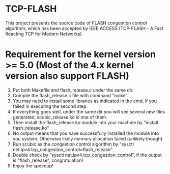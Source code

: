 # TCP-FLASH
This project presents the source code of FLASH congestion control algorithm, which has been accepted by IEEE ACCESS (TCP-FLASH - A Fast Reacting TCP for Modern Networks)
# Requirement for the kernel version >= 5.0 (Most of the 4.x kernel version also support FLASH)
1. Put both Makefile and flash_release.c under the same dir.
2. Compile the flash_release.c file with command "make".
3. You may need to install some libraries as indicated in the cmd, if you failed in executing the second step.
4. If everything goes well, under the same dir you will see several new files generated, scubic_release.ko is one of them.
5. Then install the flash_release.ko module into your machine by "install flash_release.ko"
6. No output means that you have successfully installed the module into you system. Otherwise likely memory allocation failed (unlikely though)
7. Run scubic as the congestion control algorithm by "sysctl net.ipv4.tcp_congestion_control=flash_release".
8. Double check by "sysctl net.ipv4.tcp_congestion_control", if the output is "flash_release", congratulation! 
9. Enjoy the speedup!
